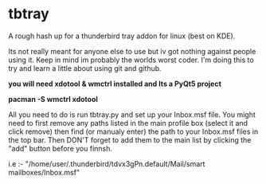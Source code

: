 # tbtray
A rough hash up for a thunderbird tray addon for linux (best on KDE).

Its not really meant for anyone else to use but iv got nothing against people using it. Keep in mind im probably the worlds
worst coder. I'm doing this to try and learn a little about using git and github.

<b>you will need xdotool & wmctrl installed and Its a PyQt5 project </b>

<b>pacman -S wmctrl xdotool</b>

All you need to do is run tbtray.py and set up your Inbox.msf file. You might need to first remove any paths listed in the
main profile box (select it and click remove) then find (or manualy enter) the path to your Inbox.msf files in the top bar.
Then DON'T forget to add them to the main list by clicking the "add" button before you finnsh.

i.e :-
"/home/user/.thunderbird/tdvx3gPn.default/Mail/smart mailboxes/Inbox.msf"


